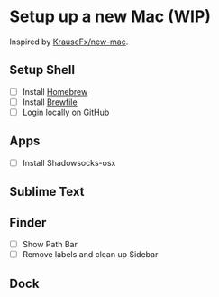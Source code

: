 # Setup up a new Mac (WIP)

Inspired by [KrauseFx/new-mac](https://github.com/KrauseFx/new-mac).

## Setup Shell

- [ ] Install [Homebrew](https://brew.sh)
- [ ] Install [Brewfile](https://github.com/crispgm/dotfiles/blob/master/Mac/Brewfile)
- [ ] Login locally on GitHub

## Apps

- [ ] Install Shadowsocks-osx

## Sublime Text

## Finder

- [ ] Show Path Bar
- [ ] Remove labels and clean up Sidebar

## Dock

